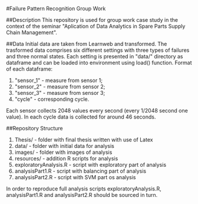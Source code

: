 #Failure Pattern Recognition Group Work

##Description
This repository is used for group work case study in the context of the seminar "Aplication of Data Analytics in Spare Parts Supply Chain Management".

##Data
Initial data are taken from Learnweb and transformed. The trasformed data comprises six different settings with three types of failures and three normal states. Each setting is presented in "data/" directory as dataframe and can be loaded into environment using load() function. Format of each dataframe:

1. "sensor_1" - measure from sensor 1;
2. "sensor_2" - measure from sensor 2;
3. "sensor_3" - measure from sensor 3; 
4. "cycle" - corresponding cycle.

Each sensor collects 2048 values every second (every 1/2048 second one value). In each cycle data is collected for around 46 seconds.

##Repository Structure
1. Thesis/ - folder with final thesis written with use of Latex 
2. data/ - folder with initial data for analysis
3. images/ - folder with images of analysis
4. resources/ - addition R scripts for analysis
5. exploratoryAnalysis.R - script with exploratory part of analysis 
6. analysisPart1.R - script with balancing part of analysis
7. analysisPart2.R - script with SVM part os analysis

In order to reproduce full analysis scripts exploratoryAnalysis.R, analysisPart1.R and analysisPart2.R  should be sourced in turn.
